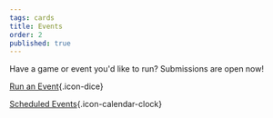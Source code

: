 ```yaml
---
tags: cards
title: Events
order: 2
published: true
---
```


Have a game or event you'd like to run? Submissions are open now!

[Run an Event](https://www.bigbadcon.com/run-an-event/){.icon-dice}

[Scheduled Events](/events/){.icon-calendar-clock}

<!-- [Games on Demand](https://www.bigbadcon.com/games-on-demand-how-it-works/){.icon-games-on-demand} -->

<!--[GM in Games on Demand](https://www.bigbadcon.com/games-on-demand/){.icon-games-on-demand}-->
